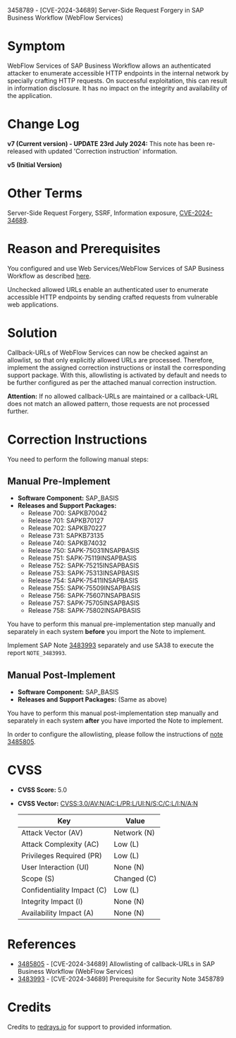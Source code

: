 3458789 - [CVE-2024-34689] Server-Side Request Forgery in SAP Business Workflow (WebFlow Services)

# Symptom

WebFlow Services of SAP Business Workflow allows an authenticated attacker to enumerate accessible HTTP endpoints in the internal network by specially crafting HTTP requests. On successful exploitation, this can result in information disclosure. It has no impact on the integrity and availability of the application.

# Change Log

**v7 (Current version) - UPDATE 23rd July 2024:** This note has been re-released with updated 'Correction instruction' information.

**v5 (Initial Version)**

# Other Terms

Server-Side Request Forgery, SSRF, Information exposure, [CVE-2024-34689](https://www.cve.org/CVERecord?id=CVE-2024-34689).

# Reason and Prerequisites

You configured and use Web Services/WebFlow Services of SAP Business Workflow as described [here](https://me.sap.com/docs/ABAP_PLATFORM_NEW/a602ff71a47c441bb3000504ec938fea/4f38dd19bd13553fe10000000a421937.html?locale=en-US).

Unchecked allowed URLs enable an authenticated user to enumerate accessible HTTP endpoints by sending crafted requests from vulnerable web applications.

# Solution

Callback-URLs of WebFlow Services can now be checked against an allowlist, so that only explicitly allowed URLs are processed. Therefore, implement the assigned correction instructions or install the corresponding support package. With this, allowlisting is activated by default and needs to be further configured as per the attached manual correction instruction.

**Attention:** If no allowed callback-URLs are maintained or a callback-URL does not match an allowed pattern, those requests are not processed further.

# Correction Instructions

You need to perform the following manual steps:

## Manual Pre-Implement

- **Software Component:** SAP_BASIS
- **Releases and Support Packages:**
  - Release 700: SAPKB70042
  - Release 701: SAPKB70127
  - Release 702: SAPKB70227
  - Release 731: SAPKB73135
  - Release 740: SAPKB74032
  - Release 750: SAPK-75031INSAPBASIS
  - Release 751: SAPK-75119INSAPBASIS
  - Release 752: SAPK-75215INSAPBASIS
  - Release 753: SAPK-75313INSAPBASIS
  - Release 754: SAPK-75411INSAPBASIS
  - Release 755: SAPK-75509INSAPBASIS
  - Release 756: SAPK-75607INSAPBASIS
  - Release 757: SAPK-75705INSAPBASIS
  - Release 758: SAPK-75802INSAPBASIS

You have to perform this manual pre-implementation step manually and separately in each system **before** you import the Note to implement.

Implement SAP Note [3483993](https://me.sap.com/notes/3483993) separately and use SA38 to execute the report `NOTE_3483993`.

## Manual Post-Implement

- **Software Component:** SAP_BASIS
- **Releases and Support Packages:** (Same as above)

You have to perform this manual post-implementation step manually and separately in each system **after** you have imported the Note to implement.

In order to configure the allowlisting, please follow the instructions of [note 3485805](https://me.sap.com/notes/3485805).

# CVSS

- **CVSS Score:** 5.0
- **CVSS Vector:** [CVSS:3.0/AV:N/AC:L/PR:L/UI:N/S:C/C:L/I:N/A:N](https://www.first.org/cvss/calculator/3.0#CVSS:3.0/AV:N/AC:L/PR:L/UI:N/S:C/C:L/I:N/A:N)

  | Key                      | Value                                         |
  |--------------------------|-----------------------------------------------|
  | Attack Vector (AV)       | Network (N)                                   |
  | Attack Complexity (AC)   | Low (L)                                       |
  | Privileges Required (PR) | Low (L)                                       |
  | User Interaction (UI)    | None (N)                                      |
  | Scope (S)                | Changed (C)                                   |
  | Confidentiality Impact (C)| Low (L)                                      |
  | Integrity Impact (I)     | None (N)                                      |
  | Availability Impact (A)  | None (N)                                      |

# References

- [3485805](https://me.sap.com/notes/3485805) - [CVE-2024-34689] Allowlisting of callback-URLs in SAP Business Workflow (WebFlow Services)
- [3483993](https://me.sap.com/notes/3483993) - [CVE-2024-34689] Prerequisite for Security Note 3458789

# Credits

Credits to [redrays.io](https://redrays.io) for support to provided information.